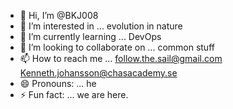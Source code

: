 - 👋 Hi, I’m @BKJ008
- 👀 I’m interested in ... evolution in nature
- 🌱 I’m currently learning ... DevOps
- 💞️ I’m looking to collaborate on ... common stuff
- 📫 How to reach me ... follow.the.sail@gmail.com
	                       Kenneth.johansson@chasacademy.se 
- 😄 Pronouns: ... he
- ⚡ Fun fact: ... we are here.

<!---
BKJ008/BKJ008 is a ✨ special ✨ repository because its `README.md` (this file) appears on your GitHub profile.
You can click the Preview link to take a look at your changes.
--->
